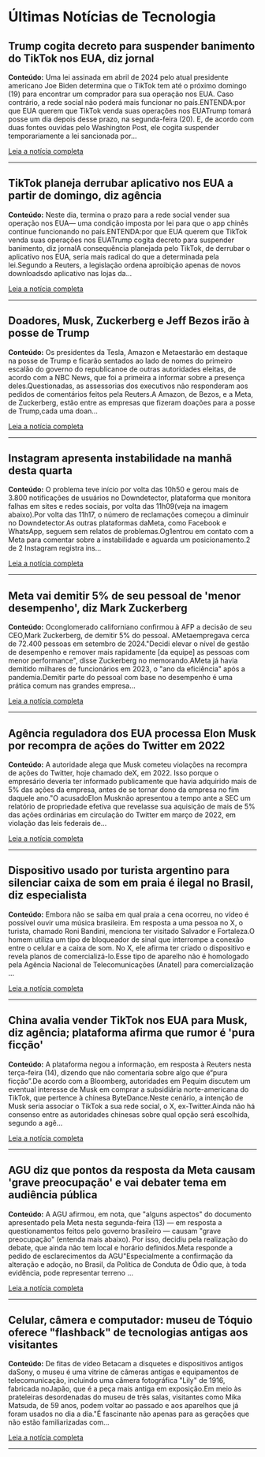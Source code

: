# Últimas Notícias de Tecnologia

## Trump cogita decreto para suspender banimento do TikTok nos EUA, diz jornal
**Conteúdo:** Uma lei assinada em abril de 2024 pelo atual presidente americano Joe Biden determina que o TikTok tem até o próximo domingo (19) para encontrar um comprador para sua operação nos EUA. Caso contrário, a rede social não poderá mais funcionar no país.ENTENDA:por que EUA querem que TikTok venda suas operações nos EUATrump tomará posse um dia depois desse prazo, na segunda-feira (20). E, de acordo com duas fontes ouvidas pelo Washington Post, ele cogita suspender temporariamente a lei sancionada por...

[Leia a notícia completa](https://g1.globo.com/tecnologia/noticia/2025/01/15/trump-cogita-decreto-para-suspender-banimento-do-tiktok-nos-eua-diz-jornal.ghtml)

---
## TikTok planeja derrubar aplicativo nos EUA a partir de domingo, diz agência
**Conteúdo:** Neste dia, termina o prazo para a rede social vender sua operação nos EUA— uma condição imposta por lei para que o app chinês continue funcionando no país.ENTENDA:por que EUA querem que TikTok venda suas operações nos EUATrump cogita decreto para suspender banimento, diz jornalA consequência planejada pelo TikTok, de derrubar o aplicativo nos EUA, seria mais radical do que a determinada pela lei.Segundo a Reuters, a legislação ordena aproibição apenas de novos downloadsdo aplicativo nas lojas da...

[Leia a notícia completa](https://g1.globo.com/tecnologia/noticia/2025/01/15/tiktok-planeja-derrubar-aplicativo-nos-eua-a-partir-de-domingo-dizem-agencia.ghtml)

---
## Doadores, Musk, Zuckerberg e Jeff Bezos irão à posse de Trump
**Conteúdo:** Os presidentes da Tesla, Amazon e Metaestarão em destaque na posse de Trump e ficarão sentados ao lado de nomes do primeiro escalão do governo do republicanoe de outras autoridades eleitas, de acordo com a NBC News, que foi a primeira a informar sobre a presença deles.Questionadas, as assessorias dos executivos não responderam aos pedidos de comentários feitos pela Reuters.A Amazon, de Bezos, e a Meta, de Zuckerberg, estão entre as empresas que fizeram doações para a posse de Trump,cada uma doan...

[Leia a notícia completa](https://g1.globo.com/tecnologia/noticia/2025/01/15/doadores-musk-zuckerberg-e-jeff-bezos-irao-a-posse-de-trump.ghtml)

---
## Instagram apresenta instabilidade na manhã desta quarta
**Conteúdo:** O problema teve início por volta das 10h50 e gerou mais de 3.800 notificações de usuários no Downdetector, plataforma que monitora falhas em sites e redes sociais, por volta das 11h09(veja na imagem abaixo).Por volta das 11h17, o número de reclamações começou a diminuir no Downdetector.As outras plataformas daMeta, como Facebook e WhatsApp, seguem sem relatos de problemas.Og1entrou em contato com a Meta para comentar sobre a instabilidade e aguarda um posicionamento.2 de 2Instagram registra ins...

[Leia a notícia completa](https://g1.globo.com/tecnologia/noticia/2025/01/15/instagram-apresenta-instabilidade-na-manha-desta-quarta.ghtml)

---
## Meta vai demitir 5% de seu pessoal de 'menor desempenho', diz Mark Zuckerberg
**Conteúdo:** Oconglomerado californiano confirmou à AFP a decisão de seu CEO,Mark Zuckerberg, de demitir 5% do pessoal. AMetaempregava cerca de 72.400 pessoas em setembro de 2024."Decidi elevar o nível de gestão de desempenho e remover mais rapidamente [da equipe] as pessoas com menor performance", disse Zuckerberg no memorando.AMeta já havia demitido milhares de funcionários em 2023, o "ano da eficiência" após a pandemia.Demitir parte do pessoal com base no desempenho é uma prática comum nas grandes empresa...

[Leia a notícia completa](https://g1.globo.com/tecnologia/noticia/2025/01/15/meta-vai-demitir-5percent-de-seu-pessoal-de-menor-desempenho-diz-mark-zuckerberg.ghtml)

---
## Agência reguladora dos EUA processa Elon Musk por recompra de ações do Twitter em 2022
**Conteúdo:** A autoridade alega que Musk cometeu violações na recompra de ações do Twitter, hoje chamado deX, em 2022. Isso porque o empresário deveria ter informado publicamente que havia adquirido mais de 5% das ações da empresa, antes de se tornar dono da empresa no fim daquele ano."O acusadoElon Musknão apresentou a tempo ante a SEC um relatório de propriedade efetiva que revelasse sua aquisição de mais de 5% das ações ordinárias em circulação do Twitter em março de 2022, em violação das leis federais de...

[Leia a notícia completa](https://g1.globo.com/tecnologia/noticia/2025/01/14/agencia-reguladora-dos-eua-processa-elon-musk-por-recompra-de-acoes-do-twitter-em-2022.ghtml)

---
## Dispositivo usado por turista argentino para silenciar caixa de som em praia é ilegal no Brasil, diz especialista
**Conteúdo:** Embora não se saiba em qual praia a cena ocorreu, no vídeo é possível ouvir uma música brasileira. Em resposta a uma pessoa no X, o turista, chamado Roni Bandini, menciona ter visitado Salvador e Fortaleza.O homem utiliza um tipo de bloqueador de sinal que interrompe a conexão entre o celular e a caixa de som. No X, ele afirma ter criado o dispositivo e revela planos de comercializá-lo.Esse tipo de aparelho não é homologado pela Agência Nacional de Telecomunicações (Anatel) para comercialização ...

[Leia a notícia completa](https://g1.globo.com/tecnologia/noticia/2025/01/14/dispositivo-usado-por-turista-argentino-para-silenciar-caixa-de-som-em-praia-e-ilegal-no-brasil-diz-especialista.ghtml)

---
## China avalia vender TikTok nos EUA para Musk, diz agência; plataforma afirma que rumor é 'pura ficção'
**Conteúdo:** A plataforma negou a informação, em resposta à Reuters nesta terça-feira (14), dizendo que não comentaria sobre algo que é“pura ficção”.De acordo com a Bloomberg, autoridades em Pequim discutem um eventual interesse de Musk em comprar a subsidiária norte-americana do TikTok, que pertence à chinesa ByteDance.Neste cenário, a intenção de Musk seria associar o TikTok a sua rede social, o X, ex-Twitter.Ainda não há consenso entre as autoridades chinesas sobre qual opção será escolhida, segundo a agê...

[Leia a notícia completa](https://g1.globo.com/tecnologia/noticia/2025/01/14/china-avalia-vender-tiktok-nos-eua-para-musk-diz-agencia-plataforma-afirma-que-rumor-e-pura-ficcao.ghtml)

---
## AGU diz que pontos da resposta da Meta causam 'grave preocupação' e vai debater tema em audiência pública
**Conteúdo:** A AGU afirmou, em nota, que "alguns aspectos" do documento apresentado pela Meta nesta segunda-feira (13) — em resposta a questionamentos feitos pelo governo brasileiro — causam "grave preocupação" (entenda mais abaixo). Por isso, decidiu pela realização do debate, que ainda não tem local e horário definidos.Meta responde a pedido de esclarecimentos da AGU"Especialmente a confirmação da alteração e adoção, no Brasil, da Política de Conduta de Ódio que, à toda evidência, pode representar terreno ...

[Leia a notícia completa](https://g1.globo.com/politica/noticia/2025/01/14/agu-fara-debate-nesta-quinta-com-especialistas-e-agencias-de-checagem-para-discutir-efeitos-das-novas-politicas-da-meta.ghtml)

---
## Celular, câmera e computador: museu de Tóquio oferece "flashback" de tecnologias antigas aos visitantes
**Conteúdo:** De fitas de vídeo Betacam a disquetes e dispositivos antigos daSony, o museu é uma vitrine de câmeras antigas e equipamentos de telecomunicação, incluindo uma câmera fotográfica "Lily" de 1916, fabricada noJapão, que é a peça mais antiga em exposição.Em meio às prateleiras desordenadas do museu de três salas, visitantes como Mika Matsuda, de 59 anos, podem voltar ao passado e aos aparelhos que já foram usados no dia a dia."É fascinante não apenas para as gerações que não estão familiarizadas com...

[Leia a notícia completa](https://g1.globo.com/tecnologia/noticia/2025/01/14/celular-camera-e-computador-museu-de-toquio-oferece-flashback-de-tecnologias-antigas-aos-visitantes.ghtml)

---
